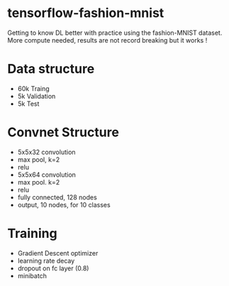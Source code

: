 # tensorflow-fashion-mnist
Getting to know DL better with practice using the fashion-MNIST dataset.
More compute needed, results are not record breaking but it works !

# Data structure
- 60k Traing
- 5k Validation
- 5k Test

# Convnet Structure
- 5x5x32 convolution
- max pool, k=2
- relu
- 5x5x64 convolution
- max pool. k=2
- relu
- fully connected, 128 nodes
- output, 10 nodes, for 10 classes

# Training
- Gradient Descent optimizer
- learning rate decay
- dropout on fc layer (0.8)
- minibatch
